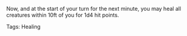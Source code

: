Now, and at the start of your turn for the next minute, you may heal all creatures within 10ft of you for 1d4 hit points.

Tags: Healing